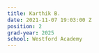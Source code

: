 ```yaml
---
title: Karthik B.
date: 2021-11-07 19:03:00 Z
position: 2
grad-year: 2025
school: Westford Academy
---
```


